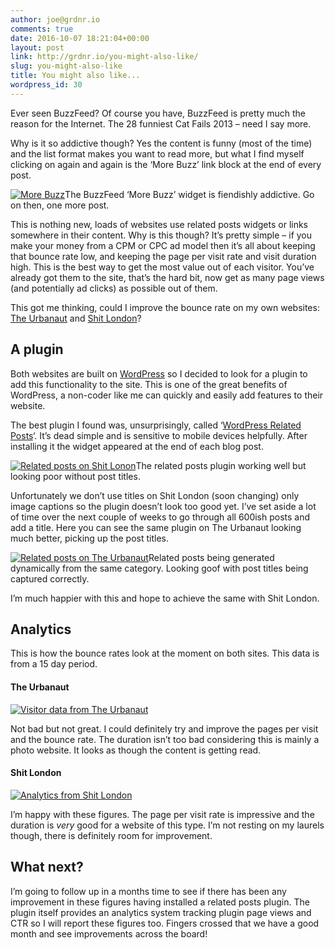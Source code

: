 ```yaml
---
author: joe@grdnr.io
comments: true
date: 2016-10-07 18:21:04+00:00
layout: post
link: http://grdnr.io/you-might-also-like/
slug: you-might-also-like
title: You might also like...
wordpress_id: 30
---
```


Ever seen BuzzFeed? Of course you have, BuzzFeed is pretty much the reason for the Internet. The 28 funniest Cat Fails 2013 – need I say more.




Why is it so addictive though? Yes the content is funny (most of the time) and the list format makes you want to read more, but what I find myself clicking on again and again is the ‘More Buzz’ link block at the end of every post.





[![More Buzz](http://images.grdnr.io/2013/04/more-buzz.png)](http://images.grdnr.io/2013/04/more-buzz.png)The BuzzFeed ‘More Buzz’ widget is fiendishly addictive. Go on then, one more post.





This is nothing new, loads of websites use related posts widgets or links somewhere in their content. Why is this though? It’s pretty simple – if you make your money from a CPM or CPC ad model then it’s all about keeping that bounce rate low, and keeping the page per visit rate and visit duration high. This is the best way to get the most value out of each visitor. You’ve already got them to the site, that’s the hard bit, now get as many page views (and potentially ad clicks) as possible out of them.





This got me thinking, could I improve the bounce rate on my own websites: [The Urbanaut](http://theurbanaut.net) and [Shit London](http://shitlondon.co.uk)?





## A plugin





Both websites are built on [WordPress](http://wordpress.org) so I decided to look for a plugin to add this functionality to the site. This is one of the great benefits of WordPress, a non-coder like me can quickly and easily add features to their website.





The best plugin I found was, unsurprisingly, called ‘[WordPress Related Posts](http://wordpress.org/extend/plugins/wordpress-23-related-posts-plugin/)‘. It’s dead simple and is sensitive to mobile devices helpfully. After installing it the widget appeared at the end of each blog post.





[![Related posts on Shit Lonon](http://images.grdnr.io/2013/04/sl-related-posts.png)](http://images.grdnr.io/2013/04/sl-related-posts.png)The related posts plugin working well but looking poor without post titles.





Unfortunately we don’t use titles on Shit London (soon changing) only image captions so the plugin doesn’t look too good yet. I’ve set aside a lot of time over the next couple of weeks to go through all 600ish posts and add a title. Here you can see the same plugin on The Urbanaut looking much better, picking up the post titles.





[![Related posts on The Urbanaut](http://images.grdnr.io/2013/04/tu-related-posts.png)](http://images.grdnr.io/2013/04/tu-related-posts.png)Related posts being generated dynamically from the same category. Looking goof with post titles being captured correctly.





I’m much happier with this and hope to achieve the same with Shit London.





## Analytics





This is how the bounce rates look at the moment on both sites. This data is from a 15 day period.





#### The Urbanaut





[![Visitor data from The Urbanaut](http://images.grdnr.io/2013/04/tu-data.png)](http://images.grdnr.io/2013/04/tu-data.png)   

 Not bad but not great. I could definitely try and improve the pages per visit and the bounce rate. The duration isn’t too bad considering this is mainly a photo website. It looks as though the content is getting read.





#### Shit London





[![Analytics from Shit London](http://images.grdnr.io/2013/04/sldata.png)](http://images.grdnr.io/2013/04/sldata.png)   

 I’m happy with these figures. The page per visit rate is impressive and the duration is _very_ good for a website of this type. I’m not resting on my laurels though, there is definitely room for improvement.





## What next?





I’m going to follow up in a months time to see if there has been any improvement in these figures having installed a related posts plugin. The plugin itself provides an analytics system tracking plugin page views and CTR so I will report these figures too. Fingers crossed that we have a good month and see improvements across the board!
